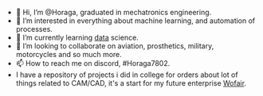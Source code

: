 - 👋 Hi, I’m @Horaga, graduated in mechatronics engineering.
- 👀 I’m interested in everything about machine learning, and automation of processes.
- 🌱 I’m currently learning [data](https://github.com/Horaga/Data) science.
- 💞️ I’m looking to collaborate on aviation, prosthetics, military, motorcycles and so much more.
- 📫 How to reach me on discord, #Horaga7802.
- I have a repository of projects i did in college for orders about lot of things related to CAM/CAD, it's a start for my future enterprise [Wofair](https://github.com/Horaga/Wofair).

<!---
Horaga/Horaga is a ✨ special ✨ repository because its `README.md` (this file) appears on your GitHub profile.
You can click the Preview link to take a look at your changes.
--->

